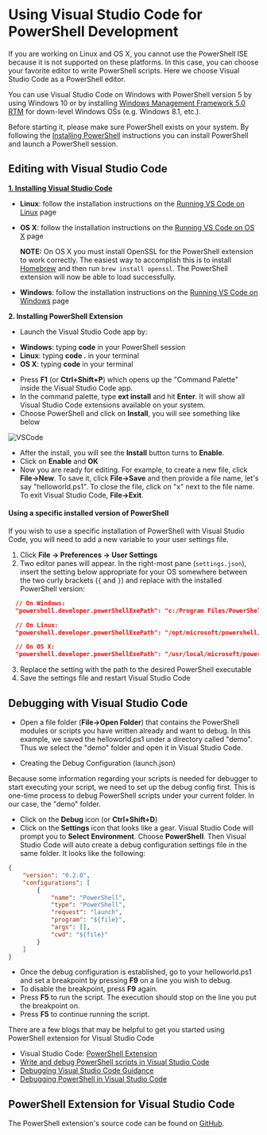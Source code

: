 Using Visual Studio Code for PowerShell Development
====

If you are working on Linux and OS X, you cannot use the PowerShell ISE because it is not supported on these platforms.
In this case, you can choose your favorite editor to write PowerShell scripts.
Here we choose Visual Studio Code as a PowerShell editor.

You can use Visual Studio Code on Windows with PowerShell version 5 by using Windows 10 or by installing [Windows Management Framework 5.0 RTM](https://www.microsoft.com/en-us/download/details.aspx?id=50395) for down-level Windows OSs (e.g. Windows 8.1, etc.).

Before starting it, please make sure PowerShell exists on your system.
By following the [Installing PowerShell](./README.md#installing-powershell) instructions you can install PowerShell and launch a PowerShell session.

Editing with Visual Studio Code
----
[**1. Installing Visual Studio Code**](https://code.visualstudio.com/Docs/setup/setup-overview)

* **Linux**: follow the installation instructions on the [Running VS Code on Linux](https://code.visualstudio.com/docs/setup/linux) page

* **OS X**: follow the installation instructions on the [Running VS Code on OS X](https://code.visualstudio.com/docs/setup/osx) page

  **NOTE:** On OS X you must install OpenSSL for the PowerShell extension to work correctly.  The easiest way to
            accomplish this is to install [Homebrew](http://brew.sh/) and then run `brew install openssl`.  The PowerShell extension
            will now be able to load successfully.

* **Windows**: follow the installation instructions on the [Running VS Code on Windows](https://code.visualstudio.com/docs/setup/windows) page


**2. Installing PowerShell Extension**

-	Launch the Visual Studio Code app by:    
  *	**Windows**:      typing **code** in your PowerShell session
  *	**Linux**:        typing **code .** in your terminal
  *	**OS X**:         typing **code** in your terminal


-	Press **F1** (or **Ctrl+Shift+P**) which opens up the "Command Palette" inside the Visual Studio Code app.
-	In the command palette, type **ext install** and hit **Enter**. It will show all Visual Studio Code extensions available on your system.
-	Choose PowerShell and click on **Install**, you will see something like below

![VSCode](vscode.png)

-	After the install, you will see the **Install** button turns to **Enable**.
-	Click on **Enable** and **OK**
-	Now you are ready for editing.
For example, to create a new file, click **File->New**.
To save it, click **File->Save** and then provide a file name, let's say "helloworld.ps1".
To close the file, click on "x" next to the file name.
To exit Visual Studio Code, **File->Exit**.

#### Using a specific installed version of PowerShell

If you wish to use a specific installation of PowerShell with Visual Studio Code,
you will need to add a new variable to your user settings file.

1. Click **File -> Preferences -> User Settings**
2. Two editor panes will appear.  In the right-most pane (`settings.json`), insert the setting below
   appropriate for your OS somewhere between the two curly brackets (`{` and `}`) and replace *<version>*
   with the installed PowerShell version:

  ```json
    // On Windows:
    "powershell.developer.powerShellExePath": "c:/Program Files/PowerShell/<version>/powershell.exe"

    // On Linux:
    "powershell.developer.powerShellExePath": "/opt/microsoft/powershell/<version>/powershell"

    // On OS X:
    "powershell.developer.powerShellExePath": "/usr/local/microsoft/powershell/<version>/powershell"
  ```

3. Replace the setting with the path to the desired PowerShell executable
4. Save the settings file and restart Visual Studio Code

Debugging with Visual Studio Code
----

-	Open a file folder (**File->Open Folder**) that contains the PowerShell modules or scripts you have written already and want to debug.
In this example, we saved the helloworld.ps1 under a directory called "demo".
Thus we select the "demo" folder and open it in Visual Studio Code.

-	Creating the Debug Configuration (launch.json)

  Because some information regarding your scripts is needed for debugger to start executing your script, we need to set up the debug config first.
  This is one-time process to debug PowerShell scripts under your current folder.
  In our case, the "demo" folder.

  * Click on the **Debug** icon (or **Ctrl+Shift+D**)
  * Click on the **Settings** icon that looks like a gear.
  Visual Studio Code will prompt you to **Select Environment**.
Choose **PowerShell**.
Then Visual Studio Code will auto create a debug configuration settings file in the same folder.
It looks like the following:
```json
{
    "version": "0.2.0",
    "configurations": [
        {
            "name": "PowerShell",
            "type": "PowerShell",
            "request": "launch",
            "program": "${file}",
            "args": [],
            "cwd": "${file}"
        }
    ]
}
```
-	Once the debug configuration is established, go to your helloworld.ps1 and set a breakpoint by pressing **F9** on a line you wish to debug.
-	To disable the breakpoint, press **F9** again.
-	Press **F5** to run the script.
The execution should stop on the line you put the breakpoint on.
- Press **F5** to continue running the script.

There are a few blogs that may be helpful to get you started using PowerShell extension for Visual Studio Code

-	Visual Studio Code: [PowerShell Extension][ps-extension]
-	[Write and debug PowerShell scripts in Visual Studio Code][debug]
-	[Debugging Visual Studio Code Guidance][vscode-guide]
-	[Debugging PowerShell in Visual Studio Code][ps-vscode]


[ps-extension]:https://blogs.msdn.microsoft.com/cdndevs/2015/12/11/visual-studio-code-powershell-extension/
[debug]:https://blogs.msdn.microsoft.com/powershell/2015/11/16/announcing-powershell-language-support-for-visual-studio-code-and-more/
[vscode-guide]:https://johnpapa.net/debugging-with-visual-studio-code/
[ps-vscode]:https://github.com/PowerShell/vscode-powershell-ops/tree/master/vscode-powershell/examples

PowerShell Extension for Visual Studio Code
----

The PowerShell extension's source code can be found on [GitHub](https://github.com/PowerShell/vscode-powershell-ops).

